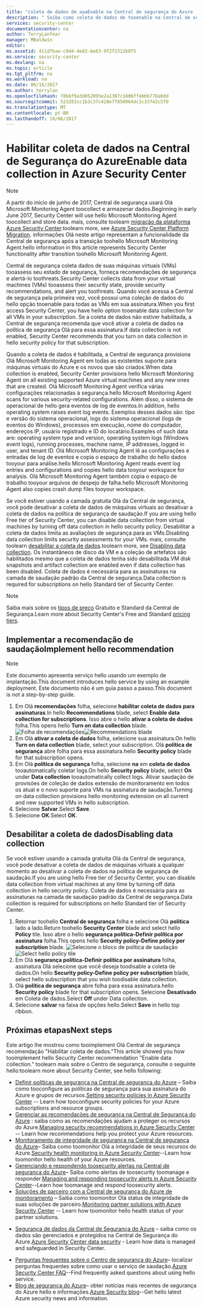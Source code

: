 ```yaml
---
title: "coleta de dados de aaaEnable na Central de segurança do Azure | Microsoft Docs"
description: " Saiba como coleta de dados de tooenable na Central de segurança do Azure. "
services: security-center
documentationcenter: na
author: TerryLanfear
manager: MBaldwin
editor: 
ms.assetid: 411d7bae-c9d4-4e83-be63-9f2f2312b075
ms.service: security-center
ms.devlang: na
ms.topic: article
ms.tgt_pltfrm: na
ms.workload: na
ms.date: 06/16/2017
ms.author: terrylan
ms.openlocfilehash: 78bbf9a3d852095e2a1387c1606ff4bbb778a0dd
ms.sourcegitcommit: 523283cc1b3c37c428e77850964dc1c33742c5f0
ms.translationtype: MT
ms.contentlocale: pt-BR
ms.lasthandoff: 10/06/2017
---
```

# <a name="enable-data-collection-in-azure-security-center"></a><span data-ttu-id="45fb4-103">Habilitar coleta de dados na Central de Segurança do Azure</span><span class="sxs-lookup"><span data-stu-id="45fb4-103">Enable data collection in Azure Security Center</span></span>

> [!NOTE]
> <span data-ttu-id="45fb4-104">A partir do início de junho de 2017, Central de segurança usará Olá Microsoft Monitoring Agent toocollect e armazenar dados.</span><span class="sxs-lookup"><span data-stu-id="45fb4-104">Beginning in early June 2017, Security Center will use hello Microsoft Monitoring Agent toocollect and store data.</span></span> <span data-ttu-id="45fb4-105">mais, consulte toolearn [migração da plataforma Azure Security Center](security-center-platform-migration.md).</span><span class="sxs-lookup"><span data-stu-id="45fb4-105">toolearn more, see [Azure Security Center Platform Migration](security-center-platform-migration.md).</span></span> <span data-ttu-id="45fb4-106">informações Olá neste artigo representam a funcionalidade da Central de segurança após a transição toohello Microsoft Monitoring Agent.</span><span class="sxs-lookup"><span data-stu-id="45fb4-106">hello information in this article represents Security Center functionality after transition toohello Microsoft Monitoring Agent.</span></span>
>
>

<span data-ttu-id="45fb4-107">Central de segurança coleta dados de suas máquinas virtuais (VMs) tooassess seu estado de segurança, forneça recomendações de segurança e alertá-lo toothreats.</span><span class="sxs-lookup"><span data-stu-id="45fb4-107">Security Center collects data from your virtual machines (VMs) tooassess their security state, provide security recommendations, and alert you toothreats.</span></span> <span data-ttu-id="45fb4-108">Quando você acessa a Central de segurança pela primeira vez, você possui uma coleção de dados do hello opção tooenable para todas as VMs em sua assinatura.</span><span class="sxs-lookup"><span data-stu-id="45fb4-108">When you first access Security Center, you have hello option tooenable data collection for all VMs in your subscription.</span></span> <span data-ttu-id="45fb4-109">Se a coleta de dados não estiver habilitada, a Central de segurança recomenda que você ativar a coleta de dados na política de segurança Olá para essa assinatura.</span><span class="sxs-lookup"><span data-stu-id="45fb4-109">If data collection is not enabled, Security Center recommends that you turn on data collection in hello security policy for that subscription.</span></span>

<span data-ttu-id="45fb4-110">Quando a coleta de dados é habilitada, a Central de segurança provisiona Olá Microsoft Monitoring Agent em todas as existentes suporte para máquinas virtuais do Azure e os novos que são criados.</span><span class="sxs-lookup"><span data-stu-id="45fb4-110">When data collection is enabled, Security Center provisions hello Microsoft Monitoring Agent on all existing supported Azure virtual machines and any new ones that are created.</span></span> <span data-ttu-id="45fb4-111">Olá Microsoft Monitoring Agent verifica várias configurações relacionadas à segurança.</span><span class="sxs-lookup"><span data-stu-id="45fb4-111">hello Microsoft Monitoring Agent scans for various security-related configurations.</span></span> <span data-ttu-id="45fb4-112">Além disso, o sistema de operacional de hello gera eventos de log de eventos.</span><span class="sxs-lookup"><span data-stu-id="45fb4-112">In addition, hello operating system raises event log events.</span></span> <span data-ttu-id="45fb4-113">Exemplos desses dados são: tipo e versão do sistema operacional, logs do sistema operacional (logs de eventos do Windows), processos em execução, nome do computador, endereços IP, usuário registrado e ID do locatário.</span><span class="sxs-lookup"><span data-stu-id="45fb4-113">Examples of such data are: operating system type and version, operating system logs (Windows event logs), running processes, machine name, IP addresses, logged in user, and tenant ID.</span></span> <span data-ttu-id="45fb4-114">Olá Microsoft Monitoring Agent lê as configurações e entradas de log de eventos e copia o espaço de trabalho do hello dados tooyour para análise.</span><span class="sxs-lookup"><span data-stu-id="45fb4-114">hello Microsoft Monitoring Agent reads event log entries and configurations and copies hello data tooyour workspace for analysis.</span></span> <span data-ttu-id="45fb4-115">Olá Microsoft Monitoring Agent também copia o espaço de trabalho tooyour arquivos de despejo de falha.</span><span class="sxs-lookup"><span data-stu-id="45fb4-115">hello Microsoft Monitoring Agent also copies crash dump files tooyour workspace.</span></span>

<span data-ttu-id="45fb4-116">Se você estiver usando a camada gratuita Olá da Central de segurança, você pode desativar a coleta de dados de máquinas virtuais ao desativar a coleta de dados na política de segurança de saudação.</span><span class="sxs-lookup"><span data-stu-id="45fb4-116">If you are using hello Free tier of Security Center, you can disable data collection from virtual machines by turning off data collection in hello security policy.</span></span> <span data-ttu-id="45fb4-117">Desabilitar a coleta de dados limita as avaliações de segurança para as VMs.</span><span class="sxs-lookup"><span data-stu-id="45fb4-117">Disabling data collection limits security assessments for your VMs.</span></span> <span data-ttu-id="45fb4-118">mais, consulte toolearn [desabilitar a coleta de dados](#disabling-data-collection).</span><span class="sxs-lookup"><span data-stu-id="45fb4-118">toolearn more, see [Disabling data collection](#disabling-data-collection).</span></span> <span data-ttu-id="45fb4-119">Os instantâneos de disco da VM e a coleção de artefatos são habilitados mesmo que a coleta de dados tenha sido desabilitada.</span><span class="sxs-lookup"><span data-stu-id="45fb4-119">VM disk snapshots and artifact collection are enabled even if data collection has been disabled.</span></span> <span data-ttu-id="45fb4-120">Coleta de dados é necessária para as assinaturas na camada de saudação padrão da Central de segurança.</span><span class="sxs-lookup"><span data-stu-id="45fb4-120">Data collection is required for subscriptions on hello Standard tier of Security Center.</span></span>

> [!NOTE]
> <span data-ttu-id="45fb4-121">Saiba mais sobre os [tipos de preço](security-center-pricing.md) Gratuito e Standard da Central de Segurança.</span><span class="sxs-lookup"><span data-stu-id="45fb4-121">Learn more about Security Center's Free and Standard [pricing tiers](security-center-pricing.md).</span></span>
>
>

## <a name="implement-hello-recommendation"></a><span data-ttu-id="45fb4-122">Implementar a recomendação de saudação</span><span class="sxs-lookup"><span data-stu-id="45fb4-122">Implement hello recommendation</span></span>

> [!NOTE]
> <span data-ttu-id="45fb4-123">Este documento apresenta serviço hello usando um exemplo de implantação.</span><span class="sxs-lookup"><span data-stu-id="45fb4-123">This document introduces hello service by using an example deployment.</span></span> <span data-ttu-id="45fb4-124">Este documento não é um guia passo a passo.</span><span class="sxs-lookup"><span data-stu-id="45fb4-124">This document is not a step-by-step guide.</span></span>
>
>

1. <span data-ttu-id="45fb4-125">Em Olá **recomendações** folha, selecione **habilitar coleta de dados para assinaturas**.</span><span class="sxs-lookup"><span data-stu-id="45fb4-125">In hello **Recommendations** blade, select **Enable data collection for subscriptions**.</span></span>  <span data-ttu-id="45fb4-126">Isso abre o hello **ativar a coleta de dados** folha.</span><span class="sxs-lookup"><span data-stu-id="45fb4-126">This opens hello **Turn on data collection** blade.</span></span>
   <span data-ttu-id="45fb4-127">![Folha de recomendações][2]</span><span class="sxs-lookup"><span data-stu-id="45fb4-127">![Recommendations blade][2]</span></span>
2. <span data-ttu-id="45fb4-128">Em Olá **ativar a coleta de dados** folha, selecione sua assinatura.</span><span class="sxs-lookup"><span data-stu-id="45fb4-128">On hello **Turn on data collection** blade, select your subscription.</span></span> <span data-ttu-id="45fb4-129">Olá **política de segurança** abre folha para essa assinatura.</span><span class="sxs-lookup"><span data-stu-id="45fb4-129">hello **Security policy** blade for that subscription opens.</span></span>
3. <span data-ttu-id="45fb4-130">Em Olá **política de segurança** folha, selecione **na** em **coleta de dados** tooautomatically coletar logs.</span><span class="sxs-lookup"><span data-stu-id="45fb4-130">On hello **Security policy** blade, select **On** under **Data collection** tooautomatically collect logs.</span></span> <span data-ttu-id="45fb4-131">Ativar saudação de provisões de coleção de dados extensão de monitoramento em todos os atual e o novo suporte para VMs na assinatura de saudação.</span><span class="sxs-lookup"><span data-stu-id="45fb4-131">Turning on data collection provisions hello monitoring extension on all current and new supported VMs in hello subscription.</span></span>
4. <span data-ttu-id="45fb4-132">Selecione **Salvar**.</span><span class="sxs-lookup"><span data-stu-id="45fb4-132">Select **Save**.</span></span>
5. <span data-ttu-id="45fb4-133">Selecione **OK**.</span><span class="sxs-lookup"><span data-stu-id="45fb4-133">Select **OK**.</span></span>

## <a name="disabling-data-collection"></a><span data-ttu-id="45fb4-134">Desabilitar a coleta de dados</span><span class="sxs-lookup"><span data-stu-id="45fb4-134">Disabling data collection</span></span>
<span data-ttu-id="45fb4-135">Se você estiver usando a camada gratuita Olá da Central de segurança, você pode desativar a coleta de dados de máquinas virtuais a qualquer momento ao desativar a coleta de dados na política de segurança de saudação.</span><span class="sxs-lookup"><span data-stu-id="45fb4-135">If you are using hello Free tier of Security Center, you can disable data collection from virtual machines at any time by turning off data collection in hello security policy.</span></span> <span data-ttu-id="45fb4-136">Coleta de dados é necessária para as assinaturas na camada de saudação padrão da Central de segurança.</span><span class="sxs-lookup"><span data-stu-id="45fb4-136">Data collection is required for subscriptions on hello Standard tier of Security Center.</span></span>

1. <span data-ttu-id="45fb4-137">Retornar toohello **Central de segurança** folha e selecione Olá **política** lado a lado.</span><span class="sxs-lookup"><span data-stu-id="45fb4-137">Return toohello **Security Center** blade and select hello **Policy** tile.</span></span> <span data-ttu-id="45fb4-138">Isso abre o hello **segurança política-Definir política por assinatura** folha.</span><span class="sxs-lookup"><span data-stu-id="45fb4-138">This opens hello **Security policy-Define policy per subscription** blade.</span></span>
   <span data-ttu-id="45fb4-139">![Selecione o bloco de política de saudação][5]</span><span class="sxs-lookup"><span data-stu-id="45fb4-139">![Select hello policy tile][5]</span></span>
2. <span data-ttu-id="45fb4-140">Em Olá **segurança política-Definir política por assinatura** folha, assinatura Olá selecione que você deseja toodisable a coleta de dados.</span><span class="sxs-lookup"><span data-stu-id="45fb4-140">On hello **Security policy-Define policy per subscription** blade, select hello subscription that you wish toodisable data collection.</span></span>
3. <span data-ttu-id="45fb4-141">Olá **política de segurança** abre folha para essa assinatura.</span><span class="sxs-lookup"><span data-stu-id="45fb4-141">hello **Security policy** blade for that subscription opens.</span></span>  <span data-ttu-id="45fb4-142">Selecione **Desativado** em Coleta de dados.</span><span class="sxs-lookup"><span data-stu-id="45fb4-142">Select **Off** under Data collection.</span></span>
4. <span data-ttu-id="45fb4-143">Selecione **salvar** na faixa de opções hello.</span><span class="sxs-lookup"><span data-stu-id="45fb4-143">Select **Save** in hello top ribbon.</span></span>

## <a name="next-steps"></a><span data-ttu-id="45fb4-144">Próximas etapas</span><span class="sxs-lookup"><span data-stu-id="45fb4-144">Next steps</span></span>
<span data-ttu-id="45fb4-145">Este artigo lhe mostrou como tooimplement Olá Central de segurança recomendação "Habilitar coleta de dados."</span><span class="sxs-lookup"><span data-stu-id="45fb4-145">This article showed you how tooimplement hello Security Center recommendation "Enable data collection.”</span></span> <span data-ttu-id="45fb4-146">toolearn mais sobre o Centro de segurança, consulte o seguinte hello:</span><span class="sxs-lookup"><span data-stu-id="45fb4-146">toolearn more about Security Center, see hello following:</span></span>

* <span data-ttu-id="45fb4-147">[Definir políticas de segurança na Central de segurança do Azure](security-center-policies.md) – Saiba como tooconfigure as políticas de segurança para sua assinatura do Azure e grupos de recursos.</span><span class="sxs-lookup"><span data-stu-id="45fb4-147">[Setting security policies in Azure Security Center](security-center-policies.md) -- Learn how tooconfigure security policies for your Azure subscriptions and resource groups.</span></span>
* <span data-ttu-id="45fb4-148">[Gerenciar as recomendações de segurança na Central de Segurança do Azure](security-center-recommendations.md) : saiba como as recomendações ajudam a proteger os recursos do Azure.</span><span class="sxs-lookup"><span data-stu-id="45fb4-148">[Managing security recommendations in Azure Security Center](security-center-recommendations.md) -- Learn how recommendations help you protect your Azure resources.</span></span>
* <span data-ttu-id="45fb4-149">[Monitoramento de integridade de segurança na Central de segurança do Azure](security-center-monitoring.md)– Saiba como toomonitor Olá a integridade de seus recursos do Azure.</span><span class="sxs-lookup"><span data-stu-id="45fb4-149">[Security health monitoring in Azure Security Center](security-center-monitoring.md)--Learn how toomonitor hello health of your Azure resources.</span></span>
* <span data-ttu-id="45fb4-150">[Gerenciando e respondendo toosecurity alertas na Central de segurança do Azure](security-center-managing-and-responding-alerts.md)– Saiba como alertas de toosecurity toomanage e responder.</span><span class="sxs-lookup"><span data-stu-id="45fb4-150">[Managing and responding toosecurity alerts in Azure Security Center](security-center-managing-and-responding-alerts.md)--Learn how toomanage and respond toosecurity alerts.</span></span>
* <span data-ttu-id="45fb4-151">[Soluções de parceiro com a Central de segurança do Azure de monitoramento](security-center-partner-solutions.md) – Saiba como toomonitor Olá status de integridade de suas soluções de parceiro.</span><span class="sxs-lookup"><span data-stu-id="45fb4-151">[Monitoring partner solutions with Azure Security Center](security-center-partner-solutions.md) -- Learn how toomonitor hello health status of your partner solutions.</span></span>
- <span data-ttu-id="45fb4-152">[Segurança de dados da Central de Segurança do Azure](security-center-data-security.md) – saiba como os dados são gerenciados e protegidos na Central de Segurança do Azure.</span><span class="sxs-lookup"><span data-stu-id="45fb4-152">[Azure Security Center data security](security-center-data-security.md) - Learn how data is managed and safeguarded in Security Center.</span></span>
* <span data-ttu-id="45fb4-153">[Perguntas frequentes sobre o Centro de segurança do Azure](security-center-faq.md)– localizar perguntas frequentes sobre como usar o serviço de saudação.</span><span class="sxs-lookup"><span data-stu-id="45fb4-153">[Azure Security Center FAQ](security-center-faq.md)--Find frequently asked questions about using hello service.</span></span>
* <span data-ttu-id="45fb4-154">[Blog de segurança do Azure](http://blogs.msdn.com/b/azuresecurity/)– obter notícias mais recentes de segurança do Azure hello e informações.</span><span class="sxs-lookup"><span data-stu-id="45fb4-154">[Azure Security blog](http://blogs.msdn.com/b/azuresecurity/)--Get hello latest Azure security news and information.</span></span>

<!--Image references-->
[2]: ./media/security-center-enable-data-collection/recommendations.png
[3]: ./media/security-center-enable-data-collection/data-collection.png
[4]: ./media/security-center-enable-data-collection/storage-account.png
[5]: ./media/security-center-enable-data-collection/policy.png
[6]: ./media/security-center-enable-data-collection/disable-data-collection.png
